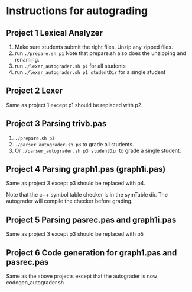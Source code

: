 # Instructions for autograding

## Project 1 Lexical Analyzer

1. Make sure students submit the right files. Unzip any zipped files.
2. run `./prepare.sh p1`
   Note that prepare.sh also does the unzipping and renaming.
3. run `./lexer_autograder.sh p1` for all students
4. run `./lexer_autograder.sh p1 studentDir` for a single student

## Project 2 Lexer

Same as project 1 except p1 should be replaced with p2.

## Project 3 Parsing trivb.pas

1. `./prepare.sh p3`
2. `./parser_autograder.sh p3` to grade all students.
3. Or `./parser_autograder.sh p3 studentDir` to grade a single student.

## Project 4 Parsing graph1.pas (graph1i.pas)

Same as project 3 except p3 should be replaced with p4.

Note that the c++ symbol table checker is in the symTable dir.
The autograder will compile the checker before grading. 

## Project 5 Parsing pasrec.pas and graph1i.pas

Same as project 3 except p3 should be replaced with p5

## Project 6 Code generation for graph1.pas and pasrec.pas

Same as the above projects except that the autograder is now codegen_autograder.sh
